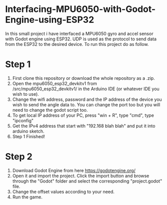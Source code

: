 # Interfacing-MPU6050-with-Godot-Engine-using-ESP32
In this small project i have interfaced a MPU6050 gyro and accel sensor with Godot engine using ESP32. UDP is used as the protocol to send data from the ESP32 to the desired device.
To run this project do as follow.

# Step 1
1) First clone this repository or download the whole repository as a .zip.
2) Open the mpu6050_esp32_devkitv1 from /src/mpu6050_esp32_devkitv1/ in the Arduino IDE (or whatever IDE you wish to use).
3) Change the wifi address, password and the IP address of the device you wish to send the angle data to. You can change the port too but you will need to change the godot script too.
4) To get local IP address of your PC, press "win + R", type "cmd", type "ipconfig"
5) Get the IPv4 address that start with "192.168 blah blah" and put it into arduino sketch.
6) Step 1 Finished!

# Step 2
1) Download Godot Engine from here https://godotengine.org/
2) Open it and import the project. Click the import button and browse through the "Godot" folder and select the corresponding "project.godot" file.
3) Change the offset values according to your need.
4) Run the game.
